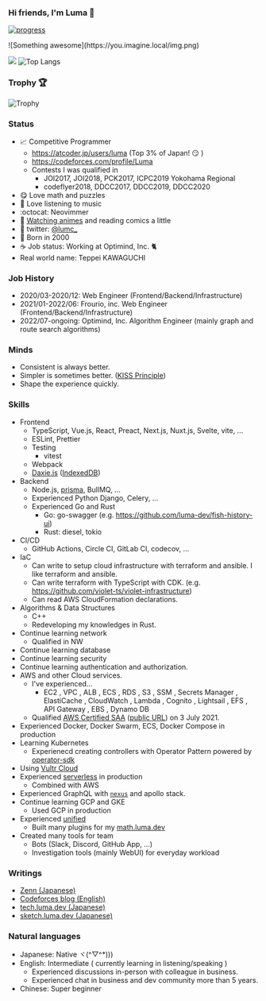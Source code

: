 ### Hi friends, I'm Luma 🌟

[![progress](https://github.com/LumaKernel/LumaKernel/workflows/progress/badge.svg)](https://github.com/LumaKernel/LumaKernel/actions?query=workflow%3Aprogress)

!\[Something awesome\](https:<span></span>//you.imagine.local/img.png)

![](https://github-readme-stats.vercel.app/api?username=LumaKernel&count_private=true)
![Top Langs](https://github-readme-stats.vercel.app/api/top-langs/?username=LumaKernel&layout=compact)

### Trophy 🏆

![Trophy](https://github-profile-trophy.vercel.app/?username=LumaKernel&row=1&column=8)

### Status

- 📈 Competitive Programmer
  + https://atcoder.jp/users/luma (Top 3% of Japan! :smirk: )
  + https://codeforces.com/profile/Luma
  + Contests I was qualified in
    - <span title="日本情報オリンピック">JOI2017, JOI2018</span>, <span title="パソコン甲子園">PCK2017</span>, <span title="International Collagiate Programming Contest">ICPC2019 Yokohama Regional</span>
    - codeflyer2018, <span title="ディスカバリーチャンネルコードコンテスト, ちなみに2018は存在しない">DDCC2017, DDCC2019, DDCC2020</span>
- 😋 Love math and puzzles
- 🎵 Love listening to music
- :octocat: Neovimmer
- 🗾 [Watching animes](https://scrapbox.io/luma/%E3%82%A2%E3%83%8B%E3%83%A1) and reading comics a little
- 🔵 twitter: [@lumc_](https://twitter.com/lumc_)
- 🥳 Born in 2000
- ☕ Job status: Working at Optimind, Inc. :cat2:
- Real world name: <span title="川口哲平">Teppei KAWAGUCHI</span>

### Job History

- 2020/03-2020/12: Web Engineer (Frontend/Backend/Infrastructure)
- 2021/01-2022/06: Frourio, inc. Web Engineer (Frontend/Backend/Infrastructure)
- 2022/07-ongoing: Optimind, Inc. Algorithm Engineer (mainly graph and route search algorithms)


### Minds

- Consistent is always better.
- Simpler is sometimes better. ([KISS Principle](https://en.wikipedia.org/wiki/KISS_principle))
- Shape the experience quickly.

### Skills

- Frontend
  - TypeScript, Vue.js, React, Preact, Next.js, Nuxt.js, Svelte, vite, ...
  - ESLint, Prettier
  - Testing
    - vitest
  - Webpack
  - [Daxie.js](https://dexie.org/) ([IndexedDB](https://developer.mozilla.org/en-US/docs/Web/API/IndexedDB_API))
- Backend
  - Node.js, [prisma](https://github.com/prisma/prisma), BullMQ, ...
  - Experienced Python Django, Celery, ...
  - Experienced Go and Rust
    - Go: go-swagger (e.g. https://github.com/luma-dev/fish-history-ui)
    - Rust: diesel, tokio
- CI/CD
  - GitHub Actions, Circle CI, GitLab CI, codecov, ...
- IaC
  - Can write to setup cloud infrastructure with terraform and ansible. I like terraform and ansible.
  - Can write terraform with TypeScript with CDK. (e.g. https://github.com/violet-ts/violet-infrastructure)
  - Can read <span title="Amazon Web Services">AWS</span> CloudFormation declarations.
- Algorithms & Data Structures
  - C++
  - Redeveloping my knowledges in Rust.
- Continue learning network
  - Qualified in <span title="ネットワークスペシャリスト">NW</span>
- Continue learning database
- Continue learning security
- Continue learning authentication and authorization.
- <span title="Amazon Web Services">AWS</span> and other Cloud services.
  - I've experienced...
    - <span title="Elastic Computing Cloud">EC2</span>
, <span title="Virtual Private Cloud">VPC</span>
, <span title="Application Load Balancer">ALB</span>
, <span title="Elastic Container Service">ECS</span>
, <span title="Relational Database Service">RDS</span>
, <span title="Simple Storage Service">S3</span>
, <span title="Systems Manager">SSM</span>
, Secrets Manager
, ElastiCache
, CloudWatch
, Lambda
, Cognito
, Lightsail
, <span title="Elastic File System">EFS</span>
, API Gateway
, <span title="Elastic Block Store">EBS</span>
, Dynamo DB
  - Qualified <a title="AWS Certified Solutions Architect – Associate" href="https://aws.amazon.com/certification/certified-solutions-architect-associate/">AWS Certified SAA</a> ([public URL](https://www.credly.com/badges/33929ed3-124e-462d-b620-b78047e0c791/public_url)) on 3 July 2021.
- Experienced Docker, Docker Swarm, ECS, Docker Compose in production
- Learning Kubernetes
  - Experienecd creating controllers with Operator Pattern powered by [operator-sdk](https://github.com/operator-framework/operator-sdk)
- Using [Vultr Cloud](https://www.vultr.com/)
- Experienced [serverless](https://www.serverless.com/) in production
  - Combined with AWS
- Experienced GraphQL with [`nexus`](https://github.com/graphql-nexus/nexus) and apollo stack.
- Continue learning GCP and GKE
  - Used GCP in production
- Experienced [unified](https://unifiedjs.com/)
  - Built many plugins for my [math.luma.dev](https://math.luma.dev)
- Created many tools for team
  - Bots (Slack, Discord, GitHub App, ...)
  - Investigation tools (mainly WebUI) for everyday workload

### Writings

- [Zenn (Japanese)](https://zenn.dev/luma)
- [Codeforces blog (English)](https://codeforces.com/blog/Luma)
- [tech.luma.dev (Japanese)](https://tech.luma.dev/)
- [sketch.luma.dev (Japanese)](https://sketch.luma.dev/)

### Natural languages

- Japanese: Native ヾ(^▽^*)))
- English: Intermediate ( currently learning in listening/speaking )
  - Experienced discussions in-person with colleague in business.
  - Experienced chat in business and dev community more than 5 years.
- Chinese: Super beginner
